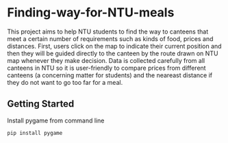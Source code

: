 # Finding-way-for-NTU-meals
This project aims to help NTU students to find the way to canteens that meet a certain number of requirements such as kinds of food, prices and distances. First, users click on the map to indicate their current position and then they will be guided directly to the canteen by the route drawn on NTU map whenever they make decision. Data is collected carefully from all canteens in NTU so it is user-friendly to compare prices from different canteens (a concerning matter for students) and the neareast distance if they do not want to go too far for a meal.
## Getting Started
Install pygame from command line  
``` 
pip install pygame 
```
